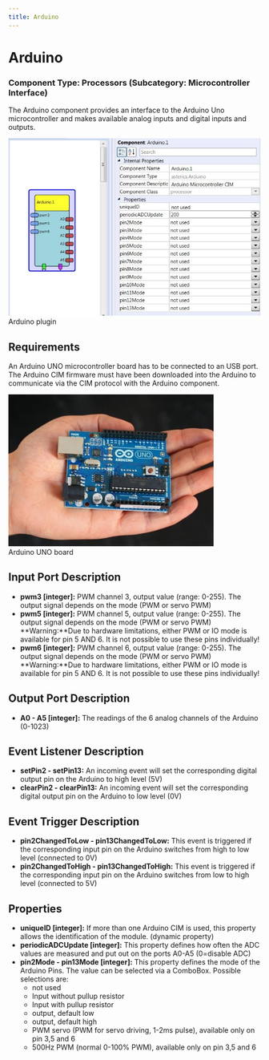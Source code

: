 ```yaml
---
title: Arduino
---
```


# Arduino

### Component Type: Processors (Subcategory: Microcontroller Interface)

The Arduino component provides an interface to the Arduino Uno microcontroller and makes available analog inputs and digital inputs and outputs.

![Screenshot: Arduino plugin](./img/Arduino.jpg "Screenshot: Arduino plugin")  
Arduino plugin

## Requirements

An Arduino UNO microcontroller board has to be connected to an USB port. The Arduino CIM firmware must have been downloaded into the Arduino to communicate via the CIM protocol with the Arduino component.

![Arduino UNO board](./img/Arduino_picture.jpg "Arduino UNO board")  
Arduino UNO board

## Input Port Description

- **pwm3 \[integer\]:** PWM channel 3, output value (range: 0-255). The output signal depends on the mode (PWM or servo PWM)
- **pwm5 \[integer\]:** PWM channel 5, output value (range: 0-255). The output signal depends on the mode (PWM or servo PWM)  
  **Warning:**Due to hardware limitations, either PWM or IO mode is available for pin 5 AND 6. It is not possible to use these pins individually!
- **pwm6 \[integer\]:** PWM channel 6, output value (range: 0-255). The output signal depends on the mode (PWM or servo PWM)  
  **Warning:**Due to hardware limitations, either PWM or IO mode is available for pin 5 AND 6. It is not possible to use these pins individually!

## Output Port Description

- **A0 - A5 \[integer\]:** The readings of the 6 analog channels of the Arduino (0-1023)

## Event Listener Description

- **setPin2 - setPin13:** An incoming event will set the corresponding digital output pin on the Arduino to high level (5V)
- **clearPin2 - clearPin13:** An incoming event will set the corresponding digital output pin on the Arduino to low level (0V)

## Event Trigger Description

- **pin2ChangedToLow - pin13ChangedToLow:** This event is triggered if the corresponding input pin on the Arduino switches from high to low level (connected to 0V)
- **pin2ChangedToHigh - pin13ChangedToHigh:** This event is triggered if the corresponding input pin on the Arduino switches from low to high level (connected to 5V)

## Properties

- **uniqueID \[integer\]:** If more than one Arduino CIM is used, this property allows the identification of the module. (dynamic property)
- **periodicADCUpdate \[integer\]:** This property defines how often the ADC values are measured and put out on the ports A0-A5 (0=disable ADC)
- **pin2Mode - pin13Mode \[integer\]:** This property defines the mode of the Arduino Pins. The value can be selected via a ComboBox. Possible selections are:
  - not used
  - Input without pullup resistor
  - Input with pullup resistor
  - output, default low
  - output, default high
  - PWM servo (PWM for servo driving, 1-2ms pulse), available only on pin 3,5 and 6
  - 500Hz PWM (normal 0-100% PWM), available only on pin 3,5 and 6
